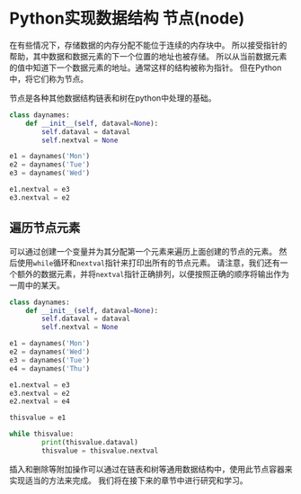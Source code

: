 # Python实现数据结构 节点(node)

在有些情况下，存储数据的内存分配不能位于连续的内存块中。 所以接受指针的帮助，其中数据和数据元素的下一个位置的地址也被存储。 所以从当前数据元素的值中知道下一个数据元素的地址。通常这样的结构被称为指针。 但在Python中，将它们称为节点。

节点是各种其他数据结构链表和树在python中处理的基础。

```python
class daynames:
    def __init__(self, dataval=None):
        self.dataval = dataval
        self.nextval = None

e1 = daynames('Mon')
e2 = daynames('Tue')
e3 = daynames('Wed')

e1.nextval = e3
e3.nextval = e2
```

## 遍历节点元素

可以通过创建一个变量并为其分配第一个元素来遍历上面创建的节点的元素。 然后使用`while`循环和`nextval`指针来打印出所有的节点元素。 请注意，我们还有一个额外的数据元素，并将`nextval`指针正确排列，以便按照正确的顺序将输出作为一周中的某天。

```python
class daynames:
    def __init__(self, dataval=None):
        self.dataval = dataval
        self.nextval = None

e1 = daynames('Mon')
e2 = daynames('Wed')
e3 = daynames('Tue')
e4 = daynames('Thu')

e1.nextval = e3
e3.nextval = e2
e2.nextval = e4

thisvalue = e1

while thisvalue:
        print(thisvalue.dataval)
        thisvalue = thisvalue.nextval
```

插入和删除等附加操作可以通过在链表和树等通用数据结构中，使用此节点容器来实现适当的方法来完成。 我们将在接下来的章节中进行研究和学习。